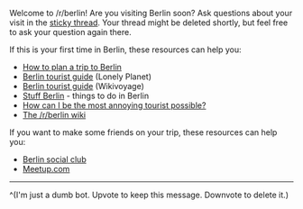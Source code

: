 Welcome to /r/berlin! Are you visiting Berlin soon? Ask questions about your visit in the [sticky thread](https://www.reddit.com/r/berlin/comments/ai9yf9/visiting_berlin_moving_here_going_clubbing_have_a/). Your thread might be deleted shortly, but feel free to ask your question again there.

If this is your first time in Berlin, these resources can help you:

* [How to plan a trip to Berlin](http://allaboutberlin.com/guides/planning-a-trip-to-berlin)
* [Berlin tourist guide](https://www.lonelyplanet.com/germany/berlin) (Lonely Planet)
* [Berlin tourist guide](https://en.wikivoyage.org/wiki/Berlin) (Wikivoyage)
* [Stuff Berlin](http://stuffberlin.com/) \- things to do in Berlin
* [How can I be the most annoying tourist possible?](https://www.reddit.com/r/berlin/comments/6p31xk/im_an_english_guy_travelling_to_berlin_in_5_days/)
* [The /r/berlin wiki](https://www.reddit.com/r/berlin/wiki/index)

If you want to make some friends on your trip, these resources can help you:

* [Berlin social club](https://www.reddit.com/r/berlinsocialclub/)
* [Meetup.com](http://meetup.com)

----

^(I'm just a dumb bot. Upvote to keep this message. Downvote to delete it.)